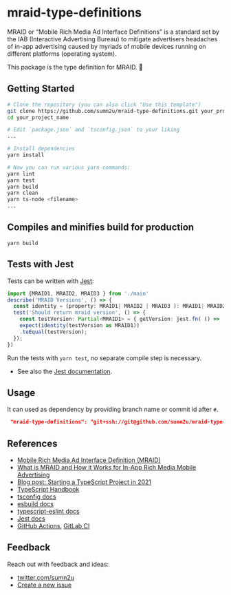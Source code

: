 # mraid-type-definitions
MRAID or “Mobile Rich Media Ad Interface Definitions” is a standard set by the IAB (Interactive Advertising Bureau) to mitigate advertisers headaches of in-app advertising caused by myriads of mobile devices running on different platforms (operating system). 

This package is the type definition for MRAID. 🚀


## Getting Started

```bash
# Clone the repository (you can also click "Use this template")
git clone https://github.com/sumn2u/mraid-type-definitions.git your_project_name
cd your_project_name

# Edit `package.json` and `tsconfig.json` to your liking
...

# Install dependencies
yarn install

# Now you can run various yarn commands:
yarn lint
yarn test
yarn build
yarn clean
yarn ts-node <filename>
...
```

## Compiles and minifies build for production
```
yarn build
```
## Tests with Jest

Tests can be written with [Jest](https://jestjs.io/docs/getting-started):

```typescript
import {MRAID1, MRAID2, MRAID3 } from './main'
describe('MRAID Versions', () => {
  const identity = (property: MRAID1| MRAID2 | MRAID3 ): MRAID1| MRAID2 | MRAID3  => property;
  test('Should return mraid version', () => {
    const testVersion: Partial<MRAID1> = { getVersion: jest.fn( () =>  "3.0")};
    expect(identity(testVersion as MRAID1))
    .toEqual(testVersion);
  });
})

```

Run the tests with `yarn test`, no separate compile step is necessary.


* See also the [Jest documentation](https://jestjs.io/docs/getting-started).


## Usage
It can used as dependency by providing branch name or commit id after ```#```.
```json
 "mraid-type-definitions": "git+ssh://git@github.com/sumn2u/mraid-type-definitions.git#<branch_name or commit_id>"
```
## References
* [Mobile Rich Media Ad Interface
Definition (MRAID)](https://www.iab.com/wp-content/uploads/2017/07/MRAID_3.0_FINAL.pdf)
* [What is MRAID and How it Works for In-App Rich Media Mobile Advertising](https://www.mobileads.com/blog/mraid-works-app-rich-media-mobile-advertising)
* [Blog post: Starting a TypeScript Project in 2021](https://www.metachris.com/2021/03/bootstrapping-a-typescript-node.js-project/)
* [TypeScript Handbook](https://www.typescriptlang.org/docs/handbook/intro.html)
* [tsconfig docs](https://www.typescriptlang.org/tsconfig)
* [esbuild docs](https://esbuild.github.io/)
* [typescript-eslint docs](https://github.com/typescript-eslint/typescript-eslint/blob/master/docs/getting-started/linting/README.md)
* [Jest docs](https://jestjs.io/docs/getting-started)
* [GitHub Actions](https://docs.github.com/en/actions), [GitLab CI](https://docs.gitlab.com/ee/ci/)


## Feedback

Reach out with feedback and ideas:

* [twitter.com/sumn2u](https://twitter.com/sumn2u)
* [Create a new issue](https://github.com/sumn2u/mraid-type-definitions/issues)
